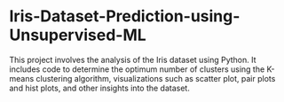# Iris-Dataset-Prediction-using-Unsupervised-ML

This project involves the analysis of the Iris dataset using Python. It includes code to determine the optimum number of clusters using the K-means clustering algorithm, visualizations such as scatter plot, pair plots and hist plots, and other insights into the dataset.
